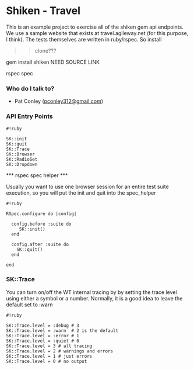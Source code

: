 # Shiken - Travel #

This is an example  project to exercise all of the shiken gem api endpoints.  We use a sample website that exists at travel.agileway.net (for this purpose, I think).  The tests themselves are written in ruby/rspec.  So install

>> clone???

gem install shiken NEED SOURCE LINK

rspec spec

### Who do I talk to? ###

* Pat Conley (pconley312@gmail.com)

### API Entry Points ###

```
#!ruby

SK::init
SK::quit
SK::Trace
SK::Browser
SK::RadioSet
SK::Dropdown
```
*** rspec spec helper ***

Usually you want to use one browser session for an entire test suite execution, so you will put the init and quit into the spec_helper

```
#!ruby

RSpec.configure do |config|
     
  config.before :suite do
     SK::init()
  end

  config.after :suite do
    SK::quit()
  end
        
end
```

### SK::Trace ###

You can turn on/off the WT internal tracing by by setting the trace level using either a symbol or a number.  Normally, it is a good idea to leave the default set to :warn


```
#!ruby

SK::Trace.level = :debug # 3
SK::Trace.level = :warn  # 2 is the default
SK::Trace.level = :error # 1 
SK::Trace.level = :quiet # 0
SK::Trace.level = 3 # all tracing
SK::Trace.level = 2 # warnings and errors
SK::Trace.level = 1 # just errors
SK::Trace.level = 0 # no output
```